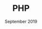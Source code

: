 ---
title: PHP
date: September 2019
list:
  collection: projects
  filter: "item.experience.languages contains 'php'"
---
